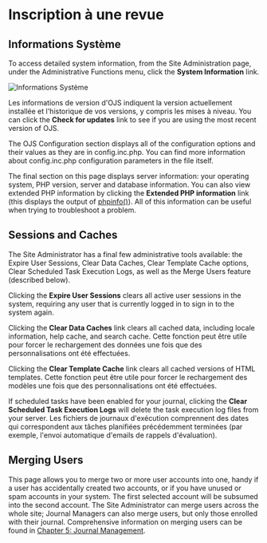 # Inscription à une revue

## Informations Système

To access detailed system information, from the Site Administration page, under the Administrative Functions menu, click the **System Information** link.

![Informations Système](images/chapter4/system_info.png)

Les informations de version d'OJS indiquent la version actuellement installée et l'historique de vos versions, y compris les mises à niveau. You can click the **Check for updates** link to see if you are using the most recent version of OJS.

The OJS Configuration section displays all of the configuration options and their values as they are in config.inc.php. You can find more information about config.inc.php configuration parameters in the file itself.

The final section on this page displays server information: your operating system, PHP version, server and database information. You can also view extended PHP information by clicking the **Extended PHP information** link (this displays the output of [phpinfo()](https://www.php.net/phpinfo)). All of this information can be useful when trying to troubleshoot a problem.

## Sessions and Caches

The Site Administrator has a final few administrative tools available: the Expire User Sessions, Clear Data Caches, Clear Template Cache options, Clear Scheduled Task Execution Logs, as well as the Merge Users feature (described below).

Clicking the **Expire User Sessions** clears all active user sessions in the system, requiring any user that is currently logged in to sign in to the system again.

Clicking the **Clear Data Caches** link clears all cached data, including locale information, help cache, and search cache. Cette fonction peut être utile pour forcer le rechargement des données une fois que des personnalisations ont été effectuées.

Clicking the **Clear Template Cache** link clears all cached versions of HTML templates. Cette fonction peut être utile pour forcer le rechargement des modèles une fois que des personnalisations ont été effectuées.

If scheduled tasks have been enabled for your journal, clicking the **Clear Scheduled Task Execution Logs** will delete the task execution log files from your server. Les fichiers de journaux d'exécution comprennent des dates qui correspondent aux tâches planifiées précédemment terminées (par exemple, l'envoi automatique d'emails de rappels d'évaluation).

## Merging Users

This page allows you to merge two or more user accounts into one, handy if a user has accidentally created two accounts, or if you have unused or spam accounts in your system. The first selected account will be subsumed into the second account. The Site Administrator can merge users across the whole site; Journal Managers can also merge users, but only those enrolled with their journal. Comprehensive information on merging users can be found in [Chapter 5: Journal Management](https://docs.pkp.sfu.ca/learning-ojs-2/en/merge_users).

